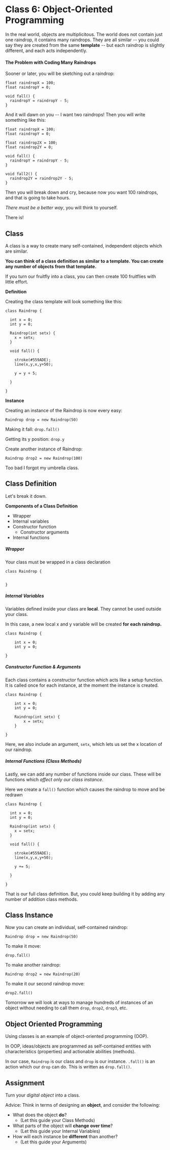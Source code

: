 # Class 6: Object-Oriented Programming

In the real world, objects are multiplicitous. The world does not contain just one raindrop, it contains many raindrops. They are all similar -- you could say they are created from the same **template** -- but each raindrop is slightly different, and each acts independently.

#### The Problem with Coding Many Raindrops

Sooner or later, you will be sketching out a raindrop:

```
float raindropX = 100;
float raindropY = 0;

void fall() {
  raindropY = raindropY - 5;
}

```

And it will dawn on you -- I want two raindrops! Then you will write something like this:

```
float raindropX = 100;
float raindropY = 0;

float raindrop2X = 100;
float raindrop2Y = 0;

void fall() {
  raindropY = raindropY - 5;
}

void fall2() {
  raindrop2Y = raindrop2Y - 5;
}

```

Then you will break down and cry, because now you want 100 raindrops, and that is going to take hours.

*There must be a better way*, you will think to yourself. 

There is!


## Class

A class is a way to create many self-contained, independent objects which are similar.

**You can think of a class definition as similar to a template. You can create any number of objects from that template.**

If you turn our fruitfly into a class, you can then create 100 fruitflies with little effort.

**Definition**

Creating the class template will look something like this:

```
class Raindrop {
  
  int x = 0;
  int y = 0;
  
  Raindrop(int setx) {
    x = setx;
  }
  
  void fall() {
  
    stroke(#559ADE);
    line(x,y,x,y+50);
    
    y = y + 5;
     
  }
  
}

```

**Instance**

Creating an instance of the Raindrop is now every easy:

```
Raindrop drop = new Raindrop(50)
```

Making it fall:  `drop.fall()`

Getting its y position:   `drop.y`

Create another instance of Raindrop:

```
Raindrop drop2 = new Raindrop(100)
```

Too bad I forgot my umbrella class.

## Class Definition

Let's break it down.

**Components of a Class Definition**

- Wrapper
- Internal variables
- Constructor function
	- Constructor arguments
- Internal functions

##### Wrapper

Your class must be wrapped in a class declaration

```
class Raindrop {


}

```

##### Internal Variables

Variables defined inside your class are **local**. They cannot be used outside your class.  

In this case, a new local x and y variable will be created **for each raindrop.**

```
class Raindrop {

	int x = 0;
    int y = 0;

}

```



##### Constructor Function & Arguments

Each class contains a constructor function which acts like a setup function. It is called once for each instance, at the moment the instance is created.

```
class Raindrop {

	int x = 0;
    int y = 0;

	Raindrop(int setx) {
   		x = setx;
  	}
  	
}

```

Here, we also include an argument, `setx`, which lets us set the x location of our raindrop.

##### Internal Functions (Class Methods)

Lastly, we can add any number of functions inside our class. These will be functions which *affect only our class instance*.

Here we create a `fall()` function which causes the raindrop to move and be redrawn


```
class Raindrop {
  
  int x = 0;
  int y = 0;
  
  Raindrop(int setx) {
    x = setx;
  }
  
  void fall() {
  
    stroke(#559ADE);
    line(x,y,x,y+50);
    
    y += 5;
     
  }
  
}

```

That is our full class definition. But, you could keep building it by adding any number of addition class methods.


## Class Instance

Now you can create an individual, self-contained raindrop:

```
Raindrop drop = new Raindrop(50)
```

To make it move:

```
drop.fall()
```

To make another raindrop:

```
Raindrop drop2 = new Raindrop(20)
```

To make it our second raindrop move:

```
drop2.fall()
```

Tomorrow we will look at ways to manage hundreds of instances of an object without needing to call them `drop`, `drop2`, `drop3`, etc.

## Object Oriented Programming

Using classes is an example of object-oriented programming (OOP).

In OOP, ideas/objects are programmed as self-contained entities with characteristics (properties) and actionable abilities (methods). 

In our case, `Raindrop` is our class and `drop` is our instance. `.fall()` is an action which our `drop` can do. This is written as `drop.fall()`.



## Assignment

Turn your *digital object* into a class.

Advice: Think in terms of designing an **object**, and consider the following:

- What does the object **do**? 
	- (Let this guide your Class Methods)
- What parts of the object will **change over time**?
	- (Let this guide your Internal Variables) 
- How will each instance be **different** than another? 
	- (Let this guide your Arguments)





